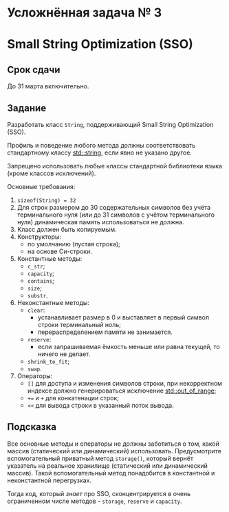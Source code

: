 # Усложнённая задача № 3
# Small String Optimization (SSO)

## Срок сдачи

До 31 марта включительно.



## Задание

Разработать класс `String`, поддерживающий Small String Optimization (SSO).

Профиль и поведение любого метода должны соответствовать стандартному классу
[std::string](https://en.cppreference.com/w/cpp/string/basic_string),
если явно не указано другое.

Запрещено использовать любые классы стандартной библиотеки языка (кроме классов исключений).

Основные требования:

1. `sizeof(String) = 32`
1. Для строк размером до 30 содержательных символов без учёта терминального нуля
   (или до 31 символов с учётом терминального нуля) динамическая память использоваться не должна.
1. Класс должен быть копируемым.
1. Конструкторы:
   - по умолчанию (пустая строка);
   - на основе Си-строки.
1. Константные методы:
   - `c_str`;
   - `capacity`;
   - `contains`;
   - `size`;
   - `substr`.
1. Неконстантные методы:
   - `clear`:
     - устанавливает размер в 0 и выставляет в первый символ строки терминальный ноль;
     - перераспределением памяти не занимается.
   - `reserve`:
     - если запрашиваемая ёмкость меньше или равна текущей, то ничего не делает.
   - `shrink_to_fit`;
   - `swap`.
1. Операторы:
   - `[]` для доступа и изменения символов строки,
     при некорректном индексе должно генерироваться исключение
     [std::out_of_range](https://en.cppreference.com/w/cpp/error/out_of_range);
   - `+=` и `+` для конкатенации строк;
   - `<<` для вывода строки в указанный поток вывода.



## Подсказка

Все основные методы и операторы не должны заботиться о том, какой массив (статический или динамический) использовать.
Предусмотрите вспомогательный приватный метод `storage()`, который вернёт указатель на реальное хранилище (статический или динамический массив). Такой вспомогательный метод понадобится в константной и неконстантной перегрузках.

Тогда код, который *знает* про SSO, сконцентрируется в очень ограниченном числе методов -
`storage`, `reserve` и `capacity`.
